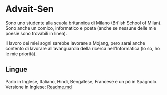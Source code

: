 # Advait-Sen 
Sono uno studente alla scuola britannica di Milano (Bri'ish School of Milan).
Sono anche un comico, informatico e poeta (anche se nessune delle mie poesie sono trovabili in linea).

Il lavoro dei miei sogni sarebbe lavorare a Mojang, pero sarai anche contento di lavorare all'avanguardia
della ricerca nell'Informatica (lo so, ho le mie priorità).

## Lingue
Parlo in Inglese, Italiano, Hindi, Bengalese, Francese e un pò in Spagnolo.
Versione in Inglese: [Readme.md](Readme.md)
